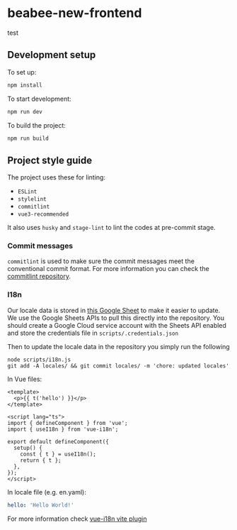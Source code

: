 # beabee-new-frontend

test

## Development setup

To set up:

```sh
npm install
```

To start development:

```sh
npm run dev
```

To build the project:

```sh
npm run build
```

## Project style guide

The project uses these for linting:

- `ESLint`
- `stylelint`
- `commitlint`
- `vue3-recommended`

It also uses `husky` and `stage-lint` to lint the codes at pre-commit stage.

### Commit messages

`commitlint` is used to make sure the commit messages meet the conventional commit format.
For more information you can check the [commitlint repository](https://github.com/conventional-changelog/commitlint#what-is-commitlint).

### I18n

Our locale data is stored in [this Google Sheet](https://docs.google.com/spreadsheets/d/1l35DW5OMi-xM8HXek5Q1jOxsXScINqqpEvPWDlpBPX8/edit#gid=0.)
to make it easier to update. We use the Google Sheets APIs to pull this directly into
the repository. You should create a Google Cloud service account with the Sheets API enabled
and store the credentials file in `scripts/.credentials.json`

Then to update the locale data in the repository you simply run the following

```
node scripts/i18n.js
git add -A locales/ && git commit locales/ -m 'chore: updated locales'
```

In Vue files:

```vue
<template>
  <p>{{ t('hello') }}</p>
</template>

<script lang="ts">
import { defineComponent } from 'vue';
import { useI18n } from 'vue-i18n';

export default defineComponent({
  setup() {
    const { t } = useI18n();
    return { t };
  },
});
</script>
```

In locale file (e.g. en.yaml):

```yaml
hello: 'Hello World!'
```

For more information check [vue-i18n vite plugin](https://github.com/intlify/bundle-tools/tree/main/packages/vite-plugin-vue-i18n#intlifyvite-plugin-vue-i18n)
